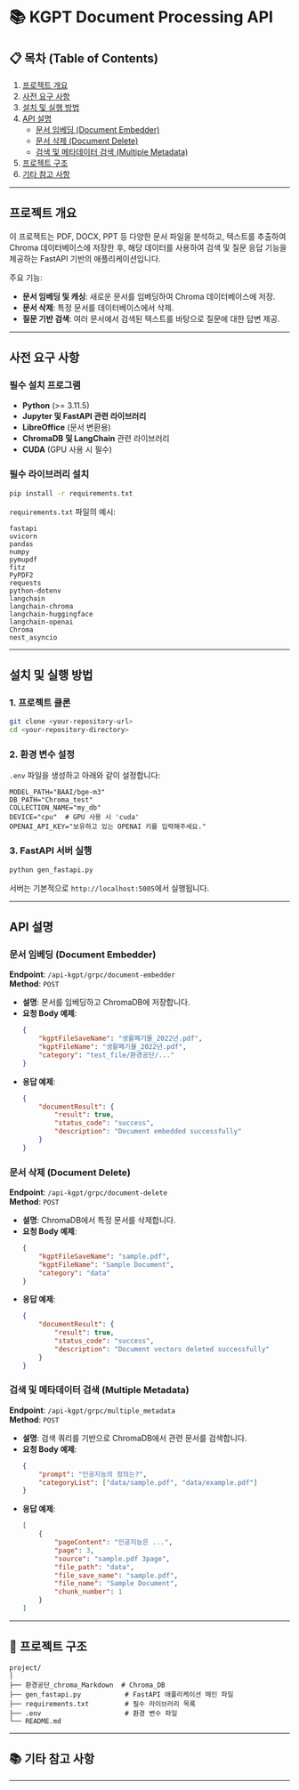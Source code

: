 
# 📚 **KGPT Document Processing API** 

## 📋 **목차 (Table of Contents)**
1. [프로젝트 개요](#프로젝트-개요)
2. [사전 요구 사항](#사전-요구-사항)
3. [설치 및 실행 방법](#설치-및-실행-방법)
4. [API 설명](#api-설명)
   - [문서 임베딩 (Document Embedder)](#문서-임베딩-document-embedder)
   - [문서 삭제 (Document Delete)](#문서-삭제-document-delete)
   - [검색 및 메타데이터 검색 (Multiple Metadata)](#검색-및-메타데이터-검색-multiple-metadata)
5. [프로젝트 구조](#프로젝트-구조)
6. [기타 참고 사항](#기타-참고-사항)

---

## **프로젝트 개요**

이 프로젝트는 PDF, DOCX, PPT 등 다양한 문서 파일을 분석하고, 텍스트를 추출하여 Chroma 데이터베이스에 저장한 후, 해당 데이터를 사용하여 검색 및 질문 응답 기능을 제공하는 FastAPI 기반의 애플리케이션입니다. 

주요 기능:
- **문서 임베딩 및 캐싱**: 새로운 문서를 임베딩하여 Chroma 데이터베이스에 저장.
- **문서 삭제**: 특정 문서를 데이터베이스에서 삭제.
- **질문 기반 검색**: 여러 문서에서 검색된 텍스트를 바탕으로 질문에 대한 답변 제공.

---

## **사전 요구 사항**

### 필수 설치 프로그램
- **Python** (>= 3.11.5)
- **Jupyter 및 FastAPI 관련 라이브러리**
- **LibreOffice** (문서 변환용)
- **ChromaDB 및 LangChain** 관련 라이브러리
- **CUDA** (GPU 사용 시 필수)

### 필수 라이브러리 설치
```bash
pip install -r requirements.txt
```

`requirements.txt` 파일의 예시:
```
fastapi
uvicorn
pandas
numpy
pymupdf
fitz
PyPDF2
requests
python-dotenv
langchain
langchain-chroma
langchain-huggingface
langchain-openai
Chroma
nest_asyncio
```

---

## **설치 및 실행 방법**

### 1. **프로젝트 클론**
```bash
git clone <your-repository-url>
cd <your-repository-directory>
```

### 2. **환경 변수 설정**
`.env` 파일을 생성하고 아래와 같이 설정합니다:
```
MODEL_PATH="BAAI/bge-m3"
DB_PATH="Chroma_test"
COLLECTION_NAME="my_db"
DEVICE="cpu"  # GPU 사용 시 'cuda'
OPENAI_API_KEY="보유하고 있는 OPENAI 키를 입력해주세요."
```

### 3. **FastAPI 서버 실행**
```bash
python gen_fastapi.py
```
서버는 기본적으로 `http://localhost:5005`에서 실행됩니다.

---

## **API 설명**

### **문서 임베딩 (Document Embedder)**

**Endpoint**: `/api-kgpt/grpc/document-embedder`  
**Method**: `POST`

- **설명**: 문서를 임베딩하고 ChromaDB에 저장합니다.
- **요청 Body 예제**:
    ```json
    {
        "kgptFileSaveName": "생활폐기물_2022년.pdf",
        "kgptFileName": "생활폐기물_2022년.pdf",
        "category": "test_file/환경공단/..."
    }
    ```
- **응답 예제**:
    ```json
    {
        "documentResult": {
            "result": true,
            "status_code": "success",
            "description": "Document embedded successfully"
        }
    }
    ```

### **문서 삭제 (Document Delete)**

**Endpoint**: `/api-kgpt/grpc/document-delete`  
**Method**: `POST`

- **설명**: ChromaDB에서 특정 문서를 삭제합니다.
- **요청 Body 예제**:
    ```json
    {
        "kgptFileSaveName": "sample.pdf",
        "kgptFileName": "Sample Document",
        "category": "data"
    }
    ```
- **응답 예제**:
    ```json
    {
        "documentResult": {
            "result": true,
            "status_code": "success",
            "description": "Document vectors deleted successfully"
        }
    }
    ```

### **검색 및 메타데이터 검색 (Multiple Metadata)**

**Endpoint**: `/api-kgpt/grpc/multiple_metadata`  
**Method**: `POST`

- **설명**: 검색 쿼리를 기반으로 ChromaDB에서 관련 문서를 검색합니다.
- **요청 Body 예제**:
    ```json
    {
        "prompt": "인공지능의 정의는?",
        "categoryList": ["data/sample.pdf", "data/example.pdf"]
    }
    ```
- **응답 예제**:
    ```json
    [
        {
            "pageContent": "인공지능은 ...",
            "page": 3,
            "source": "sample.pdf 3page",
            "file_path": "data",
            "file_save_name": "sample.pdf",
            "file_name": "Sample Document",
            "chunk_number": 1
        }
    ]
    ```

---

## 📂 **프로젝트 구조**

```
project/
│
├── 환경공단_chroma_Markdown  # Chroma_DB
├── gen_fastapi.py           # FastAPI 애플리케이션 메인 파일
├── requirements.txt         # 필수 라이브러리 목록
├── .env                     # 환경 변수 파일
└── README.md                
```

---

## 📚 **기타 참고 사항**


---
